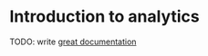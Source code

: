 # Introduction to analytics

TODO: write [great documentation](http://jacobian.org/writing/great-documentation/what-to-write/)
